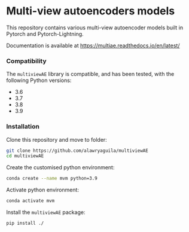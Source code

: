 # Multi-view autoencoders models 

This repository contains various multi-view autoencoder models built in Pytorch and Pytorch-Lightning. 

Documentation is available at https://multiae.readthedocs.io/en/latest/

### Compatibility
The ``multiviewAE`` library is compatible, and has been tested, with the following Python versions:
* 3.6
* 3.7
* 3.8
* 3.9

### Installation
Clone this repository and move to folder:
```bash
git clone https://github.com/alawryaguila/multiviewAE
cd multiviewAE
```

Create the customised python environment:
```bash
conda create --name mvm python=3.9
```

Activate python environment:
```bash
conda activate mvm
```

Install the ``multiviewAE`` package:
```bash
pip install ./
```
